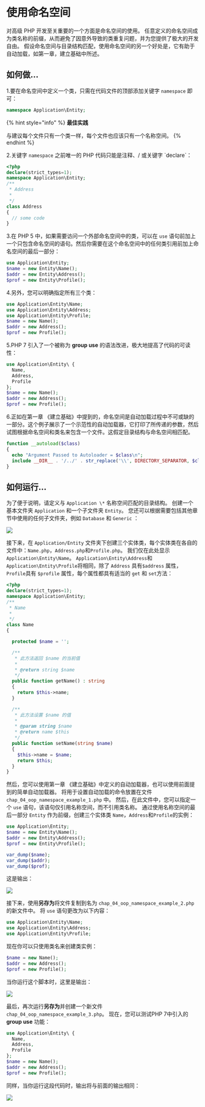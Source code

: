 # 使用命名空间

对高级 PHP 开发至关重要的一个方面是命名空间的使用。 任意定义的命名空间成为类名称的前缀，从而避免了因意外导致的类重复问题，并为您提供了极大的开发自由。 假设命名空间与目录结构匹配，使用命名空间的另一个好处是，它有助于自动加载，如第一章，建立基础中所述。

## 如何做...

1.要在命名空间中定义一个类，只需在代码文件的顶部添加关键字 `namespace` 即可：

```php
namespace Application\Entity;
```

{% hint style="info" %}
**最佳实践**

与建议每个文件只有一个类一样，每个文件也应该只有一个名称空间。
{% endhint %}

2.关键字 `namespace` 之前唯一的 PHP 代码只能是注释、/ 或关键字 \`declare\`：

```php
<?php
declare(strict_types=1);
namespace Application\Entity;
/**
 * Address
 *
 */
class Address
{
  // some code
}
```

3.在 PHP 5 中，如果需要访问一个外部命名空间中的类，可以在 `use` 语句前加上一个只包含命名空间的语句。然后你需要在这个命名空间中的任何类引用前加上命名空间的最后一部分：

```php
use Application\Entity;
$name = new Entity\Name();
$addr = new Entity\Address();
$prof = new Entity\Profile();
```

4.另外，您可以明确指定所有三个类：

```php
use Application\Entity\Name;
use Application\Entity\Address;
use Application\Entity\Profile;
$name = new Name();
$addr = new Address();
$prof = new Profile();
```

5.PHP 7 引入了一个被称为 **group use** 的语法改进，极大地提高了代码的可读性：

```php
use Application\Entity\ {
  Name,
  Address,
  Profile
};
$name = new Name();
$addr = new Address();
$prof = new Profile();
```

6.正如在第一章 《建立基础》中提到的，命名空间是自动加载过程中不可或缺的一部分。这个例子展示了一个示范性的自动加载器，它打印了所传递的参数，然后试图根据命名空间和类名来包含一个文件。这假定目录结构与命名空间相匹配。

```php
function __autoload($class)
{
  echo "Argument Passed to Autoloader = $class\n";
  include __DIR__ . '/../' . str_replace('\\', DIRECTORY_SEPARATOR, $class) . '.php';
}
```

## 如何运行...

为了便于说明，请定义与 `Application \*` 名称空间匹配的目录结构。 创建一个基本文件夹 `Application` 和一个子文件夹 `Entity`。 您还可以根据需要包括其他章节中使用的任何子文件夹，例如 `Database` 和 `Generic` ：

![](../../.gitbook/assets/image%20%2853%29.png)

接下来，在 `Application/Entity` 文件夹下创建三个实体类，每个实体类在各自的文件中：`Name.php`，`Address.php`和`Profile.php`。 我们仅在此处显示 `Application\Entity\Name`。 `Application\Entity\Address`和 `Application\Entity\Profile`将相同，除了 `Address` 具有`$address` 属性，`Profile`具有 `$profile` 属性，每个属性都具有适当的 `get` 和 `set`方法：

```php
<?php
declare(strict_types=1);
namespace Application\Entity;
/**
 * Name
 *
 */
class Name
{

  protected $name = '';

  /**
   * 此方法返回 $name 的当前值
   *
   * @return string $name
   */
  public function getName() : string
  {
    return $this->name;
  }

  /**
   * 此方法设置 $name 的值
   *
   * @param string $name
   * @return name $this
   */
  public function setName(string $name)
  {
    $this->name = $name;
    return $this;
  }
}
```

然后，您可以使用第一章 《建立基础》中定义的自动加载器，也可以使用前面提到的简单自动加载器。 将用于设置自动加载的命令放置在文件 `chap_04_oop_namespace_example_1.php` 中。 然后，在此文件中，您可以指定一个 `use` 语句，该语句仅引用名称空间，而不引用类名称。 通过使用名称空间的最后一部分 `Entity` 作为前缀，创建三个实体类 `Name`，`Address`和`Profile`的实例：

```php
use Application\Entity;
$name = new Entity\Name();
$addr = new Entity\Address();
$prof = new Entity\Profile();

var_dump($name);
var_dump($addr);
var_dump($prof);
```

这是输出：

![](../../.gitbook/assets/image%20%2855%29.png)

接下来，使用**另存为**将文件复制到名为 `chap_04_oop_namespace_example_2.php` 的新文件中。 将 `use` 语句更改为以下内容：

```php
use Application\Entity\Name;
use Application\Entity\Address;
use Application\Entity\Profile;
```

现在你可以只使用类名来创建类实例：

```php
$name = new Name();
$addr = new Address();
$prof = new Profile();
```

当你运行这个脚本时，这里是输出：

![](../../.gitbook/assets/image%20%2843%29.png)

最后，再次运行**另存为**并创建一个新文件 `chap_04_oop_namespace_example_3.php`。 现在，您可以测试PHP 7中引入的 **group use** 功能：

```php
use Application\Entity\ {
  Name,
  Address,
  Profile
};
$name = new Name();
$addr = new Address();
$prof = new Profile();
```

同样，当你运行这段代码时，输出将与前面的输出相同：

![](../../.gitbook/assets/image%20%2852%29.png)



